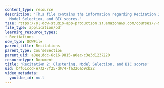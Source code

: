 ```yaml
---
content_type: resource
description: 'This file contains the information regarding Recitation 2: Clustering,
  Model Selection, and BIC scores.'
file: https://ol-ocw-studio-app-production.s3.amazonaws.com/courses/7-91j-foundations-of-computational-and-systems-biology-spring-2014/b4f61ccde7327f25d974fa326ab9cb22_MIT7_91JS14_Rec_2-14-14.pdf
file_type: application/pdf
learning_resource_types:
- Recitations
ocw_type: OCWFile
parent_title: Recitations
parent_type: CourseSection
parent_uid: a8ee1ddc-6c16-9815-a0ec-c3e3d1235220
resourcetype: Document
title: 'Recitation 2: Clustering, Model Selection, and BIC scores'
uid: b4f61ccd-e732-7f25-d974-fa326ab9cb22
video_metadata:
  youtube_id: null
---
```

